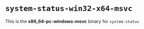 # `system-status-win32-x64-msvc`

This is the **x86_64-pc-windows-msvc** binary for `system-status`
